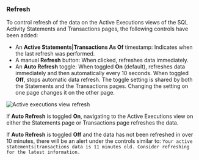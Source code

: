 ### Refresh

To control refresh of the data on the Active Executions views of the SQL Activity Statements and Transactions pages, the following controls have been added:

- An **Active Statements|Transactions As Of** timestamp: Indicates when the last refresh was performed.
- A manual **Refresh** button: When clicked, refreshes data immediately.
- An **Auto Refresh** toggle: When toggled **On** (default), refreshes data immediately and then automatically every 10 seconds. When toggled **Off**, stops automatic data refresh. The toggle setting is shared by both the Statements and the Transactions pages. Changing the setting on one page changes it on the other page. 

![Active executions view refresh](/images/v24.2/active-executions-view-refresh.png)

If **Auto Refresh** is toggled **On**, navigating to the Active Executions view on either the Statements page or Transactions page refreshes the data.

If **Auto Refresh** is toggled **Off** and the data has not been refreshed in over 10 minutes, there will be an alert under the controls similar to: `Your active statements|transactions data is 11 minutes old. Consider refreshing for the latest information.`
